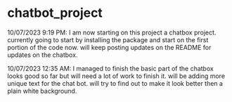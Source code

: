 # chatbot_project

10/07/2023 9:19 PM: I am now starting on this project a chatbox project. 
currently going to start by installing the package and start on the first portion 
of the code now. will keep posting updates on the README for updates on the chatbox. 

10/07/2023 12:35 AM: I managed to finish the basic part of the chatbox looks good 
so far but will need a lot of work to finish it. will be adding more unique text for 
the chat bot. will try to find out to make it look better then a plain white background.